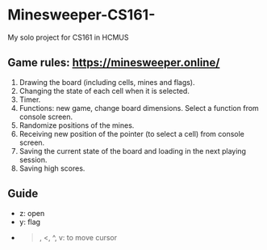 # Minesweeper-CS161-
My solo project for CS161 in HCMUS
## Game rules: https://minesweeper.online/
1. Drawing the board (including cells, mines and flags).
2. Changing the state of each cell when it is selected.
3. Timer.
4. Functions: new game, change board dimensions. Select a function from console screen.
5. Randomize positions of the mines.
6. Receiving new position of the pointer (to select a cell) from console screen.
7. Saving the current state of the board and loading in the next playing session.
8. Saving high scores.

## Guide
- z: open
- y: flag
- >, <, ^, v: to move cursor
